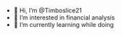 - 👋 Hi, I’m @Timboslice21
- 👀 I’m interested in financial analysis
- 🌱 I’m currently learning while doing
